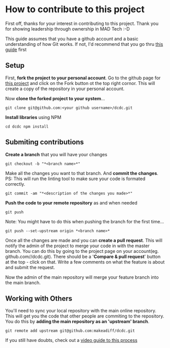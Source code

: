 # How to contribute to this project

First off, thanks for your interest in contributing to this project. Thank you for showing leadership through ownership in MAD Tech :-D

This guide assumes that you have a github account and a basic understanding of how Git works. If not, I'd recommend that you go thru [this guide](https://kbroman.org/github_tutorial/) first

## Setup

First, **fork the project to your personal account**. Go to the github page for [this project](https://github.com/makeadiff/dcdc) and click on the Fork button ot the top right cornor. This will create a copy of the repository in your personal account.

Now **clone the forked project to your system**...

`git clone git@github.com:<your github username>/dcdc.git`

**Install libraries** using NPM

`cd dcdc
npm install`

## Submiting contributions

**Create a branch** that you will have your changes

`git checkout -b "*<branch name>*"`

Make all the changes you want to that branch. And **commit the changes**. PS: This will run the linting tool to make sure your code is formated correctly.

`git commit -am "*<description of the changes you made>*"`

**Push the code to your remote repository** as and when needed

`git push`

Note: You might have to do this when pushing the branch for the first time...

`git push --set-upstream origin *<branch name>*`

Once all the changes are made and you can **create a pull request**. This will notify the admin of the project to merge your code in with the master branch. You can do this by going to the project page on your account(eg. github.com/*<your github username>*/dcdc.git). There should be a '**Compare & pull request**' button at the top - click on that. Write a few comments on what the feature is about and submit the request.

Now the admin of the main repository will merge your feature branch into the main branch.

## Working with Others 

You'll need to sync your local repository with the main online repository. This will get you the code that other people are commiting to the repository. You do this by **adding the main repository as an 'upstream' branch**.

`git remote add upstream git@github.com:makeadiff/dcdc.git`

If you still have doubts, check out a [video guide to this process](https://www.youtube.com/watch?v=8UguQzmswC4)